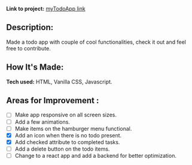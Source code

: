 **Link to project:** [myTodoApp link](https://mytodoappletsgetit.netlify.app/)

## Description:
Made a todo app with couple of cool functionalities, check it out and feel free to contribute.
## How It's Made:
**Tech used:** HTML, Vanilla CSS, Javascript.
## Areas for Improvement :
- [ ] Make app responsive on all screen sizes.
- [ ] Add a few animations.
- [ ] Make items on the hamburger menu functional.
- [x] Add an icon when there is no todo present.
- [x] Add checked attribute to completed tasks.
- [ ] Add a delete button on the todo items.
- [ ] Change to a react app and add a backend for better optimization.
